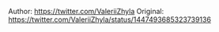 Author: https://twitter.com/ValeriiZhyla
Original: https://twitter.com/ValeriiZhyla/status/1447493685323739136
